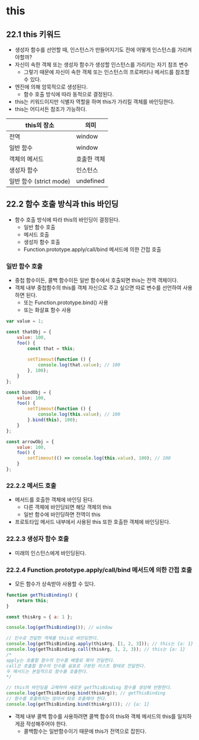 # this

## 22.1 this 키워드

- 생성자 함수를 선언할 때, 인스턴스가 만들어지기도 전에 어떻게 인스턴스를 가리켜야할까?
- 자신이 속한 객체 또는 생성자 함수가 생성할 인스턴스를 가리키는 자기 참조 변수
    - 그렇기 때문에 자신이 속한 객체 또는 인스턴스의 프로퍼티나 메서드를 참조할 수 있다.
- 엔진에 의해 암묵적으로 생성된다.
    - 함수 호출 방식에 따라 동적으로 결정된다.
- this는 키워드이지만 식별자 역할을 하며 this가 가리킬 객체를 바인딩한다.
- this는 어디서든 참조가 가능하다.

| this의 장소 | 의미 |
| --- | --- |
| 전역 | window |
| 일반 함수 | window |
| 객체의 메서드 | 호출한 객체 |
| 생성자 함수 | 인스턴스 |
| 일반 함수 (strict mode) | undefined |

## 22.2 함수 호출 방식과 this 바인딩

- 함수 호출 방식에 따라 this의 바인딩이 결정된다.
    - 일반 함수 호출
    - 메서드 호출
    - 생성자 함수 호출
    - Function.prototype.apply/call/bind 메서드에 의한 간접 호출

### 일반 함수 호출

- 중첩 함수이든, 콜백 함수이든 일반 함수에서 호출되면 this는 전역 객체이다.
- 객체 내부 중첩함수의 this를 객체 자신으로 주고 싶으면 따로 변수를 선언하여 사용하면 된다.
    - 또는 Function.prototype.bind() 사용
    - 또는 화살표 함수 사용

```jsx
var value = 1;

const thatObj = {
	value: 100,
	foo() {
		const that = this;
		
		setTimeout(function () {
			console.log(that.value); // 100
		}, 100);
	}
};

const bindObj = {
	value: 100,
	foo() {
		setTimeout(function () {
			console.log(this.value); // 100
		}.bind(this), 100);
	}
};

const arrowObj = {
	value: 100,
	foo() {
		setTimeout(() => console.log(this.value), 100); // 100
	}
};
```

### 22.2.2 메서드 호출

- 메서드를 호출한 객체에 바인딩 된다.
    - 다른 객체에 바인딩되면 해당 객체의 this
    - 일반 함수에 바인딩하면 전역이 this
- 프로토타입 메서드 내부에서 사용된 this 또한 호출한 객체에 바인딩된다.

### 22.2.3 생성자 함수 호출

- 미래의 인스턴스에게 바인딩된다.

### 22.2.4 Function.prototype.apply/call/bind 메서드에 의한 간접 호출

- 모든 함수가 상속받아 사용할 수 있다.

```jsx
function getThisBinding() {
	return this;
}

const thisArg = { a: 1 };

console.log(getThisBinding()); // window

// 인수로 전달한 객체를 this로 바인딩한다.
console.log(getThisBinding.apply(thisArg, [1, 2, 3])); // this는 {a: 1}
console.log(getThisBinding.call(thisArg, 1, 2, 3)); // this는 {a: 1}
/*
apply는 호출할 함수의 인수를 배열로 묶어 전달한다.
call은 호출할 함수의 인수를 쉼표로 구분된 리스트 형태로 전달한다.
두 메서드는 본질적으로 함수를 호출한다.
*/

// this의 바인딩을 교체하여 새로운 getThisBinding 함수를 생성해 반환한다.
console.log(getThisBinding.bind(thisArg)); // getThisBinding
// 함수를 호출하지는 않아서 따로 호출해야 한다.
console.log(getThisBinding.bind(thisArg)()); // {a: 1}
```

- 객체 내부 콜백 함수를 사용하려면 콜백 함수의 this와 객체 메서드의 this를 일치하게끔 작성해주어야 한다.
    - 콜백함수는 일반함수이기 때문에 this가 전역으로 잡힌다.